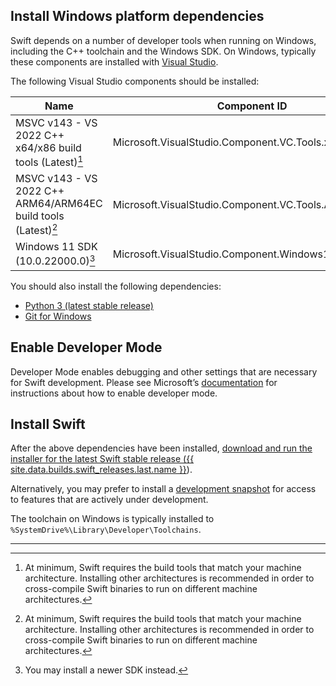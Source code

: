 ## Install Windows platform dependencies

Swift depends on a number of developer tools when running on Windows, including the C++ toolchain and the Windows SDK. On Windows, typically these components are installed with [Visual Studio](https://visualstudio.microsoft.com). 

The following Visual Studio components should be installed:

| Name | Component ID |
|-----------|------------------|
| MSVC v143 - VS 2022 C++ x64/x86 build tools (Latest)[^1] | Microsoft.VisualStudio.Component.VC.Tools.x86.x64 |
| MSVC v143 - VS 2022 C++ ARM64/ARM64EC build tools (Latest)[^1] | Microsoft.VisualStudio.Component.VC.Tools.ARM64 |
| Windows 11 SDK (10.0.22000.0)[^2] | Microsoft.VisualStudio.Component.Windows11SDK.22000 |

[^1]: At minimum, Swift requires the build tools that match your machine architecture. Installing other architectures is recommended in order to cross-compile Swift binaries to run on different machine architectures.

[^2]: You may install a newer SDK instead.

You should also install the following dependencies:

- [Python 3 (latest stable release)](https://www.python.org/downloads/windows/)
- [Git for Windows](https://git-scm.com/downloads/win)

## Enable Developer Mode

Developer Mode enables debugging and other settings that are necessary for Swift development. Please see Microsoft’s [documentation](https://docs.microsoft.com/windows/apps/get-started/enable-your-device-for-development) for instructions about how to enable developer mode.

## Install Swift

After the above dependencies have been installed, [download and run the installer for the latest Swift stable release ({{ site.data.builds.swift_releases.last.name }}](/install/windows)). 

Alternatively, you may prefer to install a [development snapshot](/install/windows/#development-snapshots) for access to features that are actively under development. 

The toolchain on Windows is typically installed to `%SystemDrive%\Library\Developer\Toolchains`.

<hr>